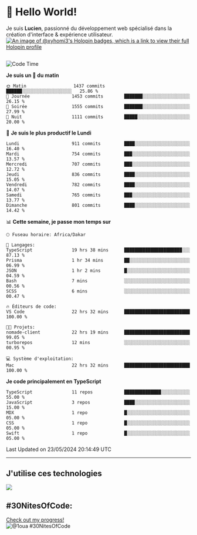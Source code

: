 # 👋 Hello World!

Je suis **Lucien**, passionné du développement web spécialisé dans la création d'interface & expérience utilisateur.
[![An image of @xyhomi3's Holopin badges, which is a link to view their full Holopin profile](https://holopin.me/xyhomi3)](https://holopin.io/@xyhomi3)

##

<!--START_SECTION:waka-->
![Code Time](http://img.shields.io/badge/Code%20Time-1%2C211%20hrs%2046%20mins-blue)

**Je suis un 🐤 du matin** 

```text
🌞 Matin                  1437 commits        ██████░░░░░░░░░░░░░░░░░░░   25.86 % 
🌆 Journée                1453 commits        ███████░░░░░░░░░░░░░░░░░░   26.15 % 
🌃 Soirée                 1555 commits        ███████░░░░░░░░░░░░░░░░░░   27.99 % 
🌙 Nuit                   1111 commits        █████░░░░░░░░░░░░░░░░░░░░   20.00 % 
```
📅 **Je suis le plus productif le Lundi** 

```text
Lundi                    911 commits         ████░░░░░░░░░░░░░░░░░░░░░   16.40 % 
Mardi                    754 commits         ███░░░░░░░░░░░░░░░░░░░░░░   13.57 % 
Mercredi                 707 commits         ███░░░░░░░░░░░░░░░░░░░░░░   12.72 % 
Jeudi                    836 commits         ████░░░░░░░░░░░░░░░░░░░░░   15.05 % 
Vendredi                 782 commits         ████░░░░░░░░░░░░░░░░░░░░░   14.07 % 
Samedi                   765 commits         ███░░░░░░░░░░░░░░░░░░░░░░   13.77 % 
Dimanche                 801 commits         ████░░░░░░░░░░░░░░░░░░░░░   14.42 % 
```


📊 **Cette semaine, je passe mon temps sur** 

```text
🕑︎ Fuseau horaire: Africa/Dakar

💬 Langages: 
TypeScript               19 hrs 38 mins      ██████████████████████░░░   87.13 % 
Prisma                   1 hr 34 mins        ██░░░░░░░░░░░░░░░░░░░░░░░   06.99 % 
JSON                     1 hr 2 mins         █░░░░░░░░░░░░░░░░░░░░░░░░   04.59 % 
Bash                     7 mins              ░░░░░░░░░░░░░░░░░░░░░░░░░   00.56 % 
SCSS                     6 mins              ░░░░░░░░░░░░░░░░░░░░░░░░░   00.47 % 

🔥 Éditeurs de code: 
VS Code                  22 hrs 32 mins      █████████████████████████   100.00 % 

🐱‍💻 Projets: 
nomade-client            22 hrs 19 mins      █████████████████████████   99.05 % 
turborepos               12 mins             ░░░░░░░░░░░░░░░░░░░░░░░░░   00.95 % 

💻 Système d'exploitation: 
Mac                      22 hrs 32 mins      █████████████████████████   100.00 % 
```

**Je code principalement en TypeScript** 

```text
TypeScript               11 repos            ██████████████░░░░░░░░░░░   55.00 % 
JavaScript               3 repos             ████░░░░░░░░░░░░░░░░░░░░░   15.00 % 
MDX                      1 repo              █░░░░░░░░░░░░░░░░░░░░░░░░   05.00 % 
CSS                      1 repo              █░░░░░░░░░░░░░░░░░░░░░░░░   05.00 % 
Swift                    1 repo              █░░░░░░░░░░░░░░░░░░░░░░░░   05.00 % 
```




 Last Updated on 23/05/2024 20:14:49 UTC
<!--END_SECTION:waka-->
---

## J'utilise ces technologies

<p align="left">
  <a href="https://skillicons.dev">
    <img src="https://skillicons.dev/icons?i=ts,js,md,scss,tailwind,react,redux,docker,express,astro,vite,nextjs,vercel,figma,ableton" />
  </a>
</p>

## #30NitesOfCode:
  [Check out my progress!](https://www.codedex.io/@1oua/30-nites-of-code)  
  ![@1oua #30NitesOfCode](https://www.codedex.io/api/petStatus?user=1oua)
